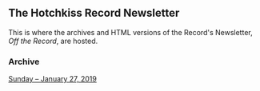 ## The Hotchkiss Record Newsletter
This is where the archives and HTML versions of the Record's Newsletter, *Off the Record*, are hosted. 

### Archive
[Sunday – January 27, 2019](/20190124)
